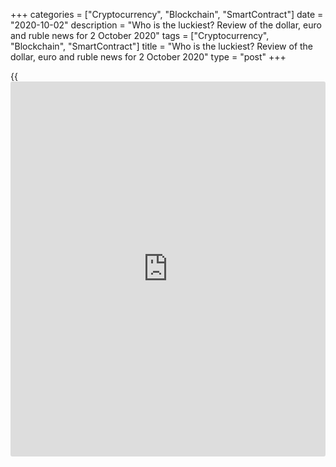 +++
categories = ["Cryptocurrency", "Blockchain", "SmartContract"]
date = "2020-10-02"
description = "Who is the luckiest? Review of the dollar, euro and ruble news for 2 October 2020"
tags = ["Cryptocurrency", "Blockchain", "SmartContract"]
title = "Who is the luckiest? Review of the dollar, euro and ruble news for 2 October 2020"
type = "post"
+++

{{<iframe id="large-banner" src="https://www.bounty.group/#slide=13.0" width="100%" height="600" scrolling="no" style="border: 0px solid rgb(216, 221, 230); border-radius: 3px;">}}

2020-10-02

2020-10-02

Forex: who will be the lucky one? Review as of 02.10.2020Dmitri
Demidenko

There are things to reproach Donald Trump for, and his positions look
very vulnerable. However, in 2016, very few people bet on the
republican. Apart from that, one cannot say that the winner will be
lucky. He will take over a country with a fragile economy.

## Which currency will suffer the most from the change of power in the
United States?

The Market is like Democracy. It allows for different opinions. Some say
that the dollar will rise amid uncertainty ahead of the US presidential
election. Some, on the contrary, insist that the greenback will lose
ground because everything that is good for Donald Trump is good for the
American currency, and the ratings indicate that the current head of the
White House is losing to his opponent. Neither bulls nor bears have
confidence in their own righteousness. The Russian ruble is another
thing - it's hard to imagine an event after which it would not fall.

If you think that wisdom comes in old age, then just listen to the
Trump-Biden debate. The opponents interrupted each other many times, and
the word "clown" was the mildest insult you could hear. The republican
did not behave like a president but perhaps it was the only proper
tactic when your opponent has something to reproach you for. In the end,
you can always ask for forgiveness: I'm sorry that I'm talking when you
interrupt me!

Trump will go down in [history](https://www.fixpro.org/post/chargeless-historical-data-api-backtesting/) as the first president since the end of
World War II to have had a net loss of jobs during his term in office.
The employment rate fell by 4.7 million, although in 2016 the republican
had promised to increase it by 25 million over the coming 10 years. The
White House has long forgotten about 3% GDP growth - the country has
plunged into the most serious recession in almost 90 years. Trump did
not improve the Balance of Trade, did not build a wall along the Mexico-
United States border. But there were also mistakes in managing the
pandemic, which cost the lives of 200,000 Americans. Trump has things to
blame him for, and Democrats are not dampening the stream of criticism.
They are not afraid of the formidable appearance of the owner of the
White House:

> \- Don't awaken the beast in me!

>

> \- I am not afraid of hamsters.

Until you tell a person who he is, you won't know who you are. The
latest debate can be called the new bottom of presidential politics and
the upper limit of national shame. The debate gave neither Democrats nor
Republicans an advantage, but Joe Biden retained his rating. The market
is beginning to talk about which currencies will suffer the most if he
wins, and the Russian ruble is mentioned most often. It is said that the
new sanctions would finally finish it off. The ruble is like a drunk man
after a party: if you let him go on his own, he immediately falls.

Well, other people's children grow the fastest. Especially if their
names are Dollar and Euro. The ruble can only hope that the [history](https://www.fixpro.org/post/chargeless-historical-data-api-backtesting/) of
2016 will be repeated, when, in the same way, all the experts were sure
that Hillary Clinton would celebrate the victory. And then Donald Trump
won the election. The very same Trump about whom they said that having a
brain is an additional load on the spine.

So many men, so many minds. You can no more reliably predict the US
dollar rate on the eve of the election than you can predict the ruble's
rate after the election. It remains to be seen who will benefit and who
will lose from the change of government in the United States. Everything
might end very unexpectedly:

> -Tell me, fortune teller, which of the two men who love me will be
more fortunate, Joe or Donald?

>

> \- Donald, because you're going to marry Joe.

* * *

P.S. Did you like my article? Share it in social networks: it will be
the best “thank you" :)

Ask me questions and comment below. I’ll be glad to answer your
questions and give necessary explanations.

 **Useful links:**

  * I recommend trying to trade with a reliable broker [here][1]. The system allows you to trade by yourself or copy successful traders from all across the globe.
  * Use my promo-code BLOG for getting deposit bonus 50% on LiteForex platform. Just enter this code in the appropriate field while [depositing][2] your trading account.
  * Telegram chat for traders: <t.me/liteforexengchat>. We are sharing the signals and trading experience
  * Telegram channel with high-quality analytics, Forex reviews, training articles, and other useful things for traders <t.me/liteforex>

## Price chart of USDRUB in real time mode

The content of this article reflects the author’s opinion and does not
necessarily reflect the official position of LiteForex. The material
published on this page is provided for informational purposes only and
should not be considered as the provision of investment advice for the
purposes of Directive 2004/39/EC.

Rate this article:

{{value}}

( {{count}} {{title}} )

   1. my.liteforex.com/?category=chatty-forex&slug=forex-who-will-be-the-lucky-one-review-as-of-02102020&openPopup=%2Fregistration%2Fpopup&utm_source=blog&utm_medium=article&utm_campaign=bonus
   2. my.liteforex.com/deposit/?category=chatty-forex&slug=forex-who-will-be-the-lucky-one-review-as-of-02102020&promo_code=BLOG&utm_source=blog&utm_medium=article&utm_campaign=bonus